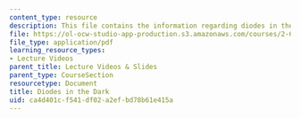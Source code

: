 ```yaml
---
content_type: resource
description: This file contains the information regarding diodes in the dark.
file: https://ol-ocw-studio-app-production.s3.amazonaws.com/courses/2-627-fundamentals-of-photovoltaics-fall-2013/ca4d401cf541df02a2efbd78b61e415a_MIT2_627F13_lec05.pdf
file_type: application/pdf
learning_resource_types:
- Lecture Videos
parent_title: Lecture Videos & Slides
parent_type: CourseSection
resourcetype: Document
title: Diodes in the Dark
uid: ca4d401c-f541-df02-a2ef-bd78b61e415a
---
```

